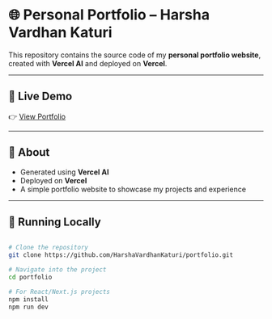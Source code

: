 # 🌐 Personal Portfolio – Harsha Vardhan Katuri

This repository contains the source code of my **personal portfolio website**, created with **Vercel AI** and deployed on **Vercel**.

---

## 🔹 Live Demo
👉 [View Portfolio](https://portfolio-blush-eight-42.vercel.app/)

---

## 🔹 About
- Generated using **Vercel AI**
- Deployed on **Vercel**
- A simple portfolio website to showcase my projects and experience

---

## 🔹 Running Locally

```bash

# Clone the repository
git clone https://github.com/HarshaVardhanKaturi/portfolio.git

# Navigate into the project
cd portfolio

# For React/Next.js projects
npm install
npm run dev
